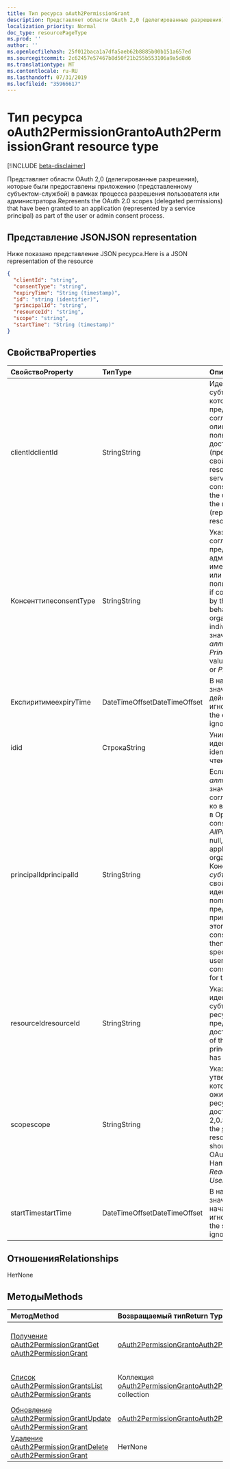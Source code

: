 ```yaml
---
title: Тип ресурса oAuth2PermissionGrant
description: Представляет области OAuth 2,0 (делегированные разрешения), которые были предоставлены приложению (представленному субъектом-службой) в рамках процесса разрешения пользователя или администратора.
localization_priority: Normal
doc_type: resourcePageType
ms.prod: ''
author: ''
ms.openlocfilehash: 25f012baca1a7dfa5aeb62b8885b00b151a657ed
ms.sourcegitcommit: 2c62457e57467b8d50f21b255b553106a9a5d8d6
ms.translationtype: MT
ms.contentlocale: ru-RU
ms.lasthandoff: 07/31/2019
ms.locfileid: "35966617"
---
```

# <a name="oauth2permissiongrant-resource-type"></a><span data-ttu-id="e0598-103">Тип ресурса oAuth2PermissionGrant</span><span class="sxs-lookup"><span data-stu-id="e0598-103">oAuth2PermissionGrant resource type</span></span>

[!INCLUDE [beta-disclaimer](../../includes/beta-disclaimer.md)]

<span data-ttu-id="e0598-104">Представляет области OAuth 2,0 (делегированные разрешения), которые были предоставлены приложению (представленному субъектом-службой) в рамках процесса разрешения пользователя или администратора.</span><span class="sxs-lookup"><span data-stu-id="e0598-104">Represents the OAuth 2.0 scopes (delegated permissions) that have been granted to an application (represented by a service principal) as part of the user or admin consent process.</span></span>

## <a name="json-representation"></a><span data-ttu-id="e0598-105">Представление JSON</span><span class="sxs-lookup"><span data-stu-id="e0598-105">JSON representation</span></span>

<span data-ttu-id="e0598-106">Ниже показано представление JSON ресурса.</span><span class="sxs-lookup"><span data-stu-id="e0598-106">Here is a JSON representation of the resource</span></span>

<!-- {
  "blockType": "resource",
  "optionalProperties": [

  ],
  "@odata.type": "microsoft.graph.oAuth2PermissionGrant"
}-->

```json
{
  "clientId": "string",
  "consentType": "string",
  "expiryTime": "String (timestamp)",
  "id": "string (identifier)",
  "principalId": "string",
  "resourceId": "string",
  "scope": "string",
  "startTime": "String (timestamp)"
}

```
## <a name="properties"></a><span data-ttu-id="e0598-107">Свойства</span><span class="sxs-lookup"><span data-stu-id="e0598-107">Properties</span></span>
| <span data-ttu-id="e0598-108">Свойство</span><span class="sxs-lookup"><span data-stu-id="e0598-108">Property</span></span>     | <span data-ttu-id="e0598-109">Тип</span><span class="sxs-lookup"><span data-stu-id="e0598-109">Type</span></span>   |<span data-ttu-id="e0598-110">Описание</span><span class="sxs-lookup"><span data-stu-id="e0598-110">Description</span></span>|
|:---------------|:--------|:----------|
|<span data-ttu-id="e0598-111">clientId</span><span class="sxs-lookup"><span data-stu-id="e0598-111">clientId</span></span>|<span data-ttu-id="e0598-112">String</span><span class="sxs-lookup"><span data-stu-id="e0598-112">String</span></span>| <span data-ttu-id="e0598-113">Идентификатор субъекта-службы, которому предоставлено согласие на олицетворение пользователя при доступе к ресурсу (представленному свойством resourceId).</span><span class="sxs-lookup"><span data-stu-id="e0598-113">The id of the service principal granted consent to impersonate the user when accessing the resource (represented by the resourceId property).</span></span> |
|<span data-ttu-id="e0598-114">Консенттипе</span><span class="sxs-lookup"><span data-stu-id="e0598-114">consentType</span></span>|<span data-ttu-id="e0598-115">String</span><span class="sxs-lookup"><span data-stu-id="e0598-115">String</span></span>| <span data-ttu-id="e0598-116">Указывает, было ли согласие предоставлено администратором (от имени Организации) или отдельным пользователем.</span><span class="sxs-lookup"><span data-stu-id="e0598-116">Indicates if consent was provided by the administrator (on behalf of the organization) or by an individual.</span></span> <span data-ttu-id="e0598-117">Возможные значения: *аллпринЦипалс* или *Principal*.</span><span class="sxs-lookup"><span data-stu-id="e0598-117">The possible values are *AllPrincipals* or *Principal*.</span></span> |
|<span data-ttu-id="e0598-118">Експиритиме</span><span class="sxs-lookup"><span data-stu-id="e0598-118">expiryTime</span></span>|<span data-ttu-id="e0598-119">DateTimeOffset</span><span class="sxs-lookup"><span data-stu-id="e0598-119">DateTimeOffset</span></span>| <span data-ttu-id="e0598-120">В настоящее время значение срока действия игнорируется.</span><span class="sxs-lookup"><span data-stu-id="e0598-120">Currently, the expiry time value is ignored.</span></span> |
|<span data-ttu-id="e0598-121">id</span><span class="sxs-lookup"><span data-stu-id="e0598-121">id</span></span>|<span data-ttu-id="e0598-122">Строка</span><span class="sxs-lookup"><span data-stu-id="e0598-122">String</span></span>| <span data-ttu-id="e0598-123">Уникальный идентификатор.</span><span class="sxs-lookup"><span data-stu-id="e0598-123">Unique identifier.</span></span> <span data-ttu-id="e0598-124">Только для чтения.</span><span class="sxs-lookup"><span data-stu-id="e0598-124">Read-only.</span></span>|
|<span data-ttu-id="e0598-125">principalId</span><span class="sxs-lookup"><span data-stu-id="e0598-125">principalId</span></span>|<span data-ttu-id="e0598-126">String</span><span class="sxs-lookup"><span data-stu-id="e0598-126">String</span></span>| <span data-ttu-id="e0598-127">Если Консенттипе — *аллпринЦипалс* , это значение равно null, а согласие применяется ко всем пользователям в Организации.</span><span class="sxs-lookup"><span data-stu-id="e0598-127">If consentType is *AllPrincipals* this value is null, and the consent applies to all users in the organization.</span></span> <span data-ttu-id="e0598-128">Если Консенттипе является *субъектом*, это свойство указывает идентификатор пользователя, который предоставил согласие и применяется только для этого пользователя.</span><span class="sxs-lookup"><span data-stu-id="e0598-128">If consentType is *Principal*, then this property specifies the id of the user that granted consent and applies only for that user.</span></span> |
|<span data-ttu-id="e0598-129">resourceId</span><span class="sxs-lookup"><span data-stu-id="e0598-129">resourceId</span></span>|<span data-ttu-id="e0598-130">String</span><span class="sxs-lookup"><span data-stu-id="e0598-130">String</span></span>| <span data-ttu-id="e0598-131">Указывает идентификатор субъекта службы ресурсов, которому предоставлен доступ.</span><span class="sxs-lookup"><span data-stu-id="e0598-131">Specifies the id of the resource service principal to which access has been granted.</span></span> |
|<span data-ttu-id="e0598-132">scope</span><span class="sxs-lookup"><span data-stu-id="e0598-132">scope</span></span>|<span data-ttu-id="e0598-133">String</span><span class="sxs-lookup"><span data-stu-id="e0598-133">String</span></span>| <span data-ttu-id="e0598-134">Указывает значение утверждения [области](/graph/permissions-reference) , которое должно ожидать приложение ресурсов в маркере доступа OAuth 2,0.</span><span class="sxs-lookup"><span data-stu-id="e0598-134">Specifies the value of the [scope](/graph/permissions-reference) claim that the resource application should expect in the OAuth 2.0 access token.</span></span> <span data-ttu-id="e0598-135">Например, *User. Read*</span><span class="sxs-lookup"><span data-stu-id="e0598-135">For example, *User.Read*</span></span> |
|<span data-ttu-id="e0598-136">startTime</span><span class="sxs-lookup"><span data-stu-id="e0598-136">startTime</span></span>|<span data-ttu-id="e0598-137">DateTimeOffset</span><span class="sxs-lookup"><span data-stu-id="e0598-137">DateTimeOffset</span></span>| <span data-ttu-id="e0598-138">В настоящее время значение времени начала игнорируется.</span><span class="sxs-lookup"><span data-stu-id="e0598-138">Currently, the start time value is ignored.</span></span> |

## <a name="relationships"></a><span data-ttu-id="e0598-139">Отношения</span><span class="sxs-lookup"><span data-stu-id="e0598-139">Relationships</span></span>
<span data-ttu-id="e0598-140">Нет</span><span class="sxs-lookup"><span data-stu-id="e0598-140">None</span></span>


## <a name="methods"></a><span data-ttu-id="e0598-141">Методы</span><span class="sxs-lookup"><span data-stu-id="e0598-141">Methods</span></span>

| <span data-ttu-id="e0598-142">Метод</span><span class="sxs-lookup"><span data-stu-id="e0598-142">Method</span></span>           | <span data-ttu-id="e0598-143">Возвращаемый тип</span><span class="sxs-lookup"><span data-stu-id="e0598-143">Return Type</span></span>    |<span data-ttu-id="e0598-144">Описание</span><span class="sxs-lookup"><span data-stu-id="e0598-144">Description</span></span>|
|:---------------|:--------|:----------|
|[<span data-ttu-id="e0598-145">Получение oAuth2PermissionGrant</span><span class="sxs-lookup"><span data-stu-id="e0598-145">Get oAuth2PermissionGrant</span></span>](../api/oauth2permissiongrant-get.md) | [<span data-ttu-id="e0598-146">oAuth2PermissionGrant</span><span class="sxs-lookup"><span data-stu-id="e0598-146">oAuth2PermissionGrant</span></span>](oauth2permissiongrant.md) |<span data-ttu-id="e0598-147">Чтение свойств и связей объекта oAuth2PermissionGrant.</span><span class="sxs-lookup"><span data-stu-id="e0598-147">Read properties and relationships of oAuth2PermissionGrant object.</span></span>|
|[<span data-ttu-id="e0598-148">Список oAuth2PermissionGrants</span><span class="sxs-lookup"><span data-stu-id="e0598-148">List oAuth2PermissionGrants</span></span>](../api/oauth2permissiongrant-list.md) | <span data-ttu-id="e0598-149">Коллекция [oAuth2PermissionGrant](oauth2permissiongrant.md)</span><span class="sxs-lookup"><span data-stu-id="e0598-149">[oAuth2PermissionGrant](oauth2permissiongrant.md) collection</span></span> | <span data-ttu-id="e0598-150">Получение списка объектов oauth2PermissionGrant.</span><span class="sxs-lookup"><span data-stu-id="e0598-150">Retrieve a list of oauth2PermissionGrant objects.</span></span> |
|[<span data-ttu-id="e0598-151">Обновление oAuth2PermissionGrant</span><span class="sxs-lookup"><span data-stu-id="e0598-151">Update oAuth2PermissionGrant</span></span>](../api/oauth2permissiongrant-update.md) | [<span data-ttu-id="e0598-152">oAuth2PermissionGrant</span><span class="sxs-lookup"><span data-stu-id="e0598-152">oAuth2PermissionGrant</span></span>](oauth2permissiongrant.md) |<span data-ttu-id="e0598-153">Обновление объекта oAuth2PermissionGrant.</span><span class="sxs-lookup"><span data-stu-id="e0598-153">Update oAuth2PermissionGrant object.</span></span> |
|[<span data-ttu-id="e0598-154">Удаление oAuth2PermissionGrant</span><span class="sxs-lookup"><span data-stu-id="e0598-154">Delete oAuth2PermissionGrant</span></span>](../api/oauth2permissiongrant-delete.md) | <span data-ttu-id="e0598-155">Нет</span><span class="sxs-lookup"><span data-stu-id="e0598-155">None</span></span> |<span data-ttu-id="e0598-156">Удаление объекта oAuth2PermissionGrant.</span><span class="sxs-lookup"><span data-stu-id="e0598-156">Delete oAuth2PermissionGrant object.</span></span> |

<!-- uuid: 8fcb5dbc-d5aa-4681-8e31-b001d5168d79
2015-10-25 14:57:30 UTC -->
<!--
{
  "type": "#page.annotation",
  "description": "oAuth2PermissionGrant resource",
  "keywords": "",
  "section": "documentation",
  "tocPath": "",
  "suppressions": []
}
-->
